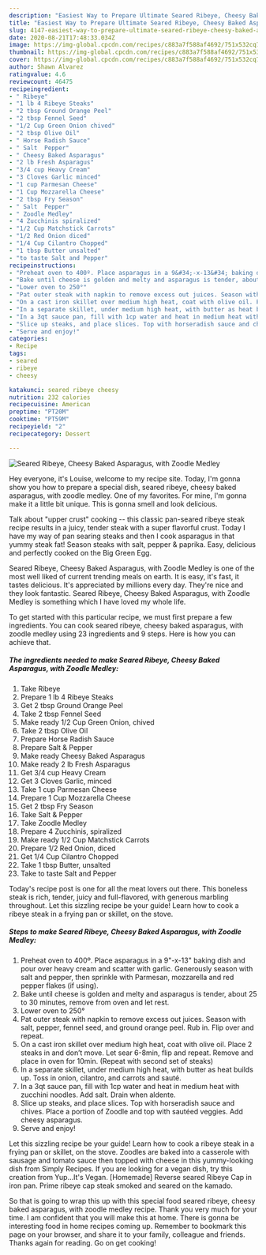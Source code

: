 ```yaml
---
description: "Easiest Way to Prepare Ultimate Seared Ribeye, Cheesy Baked Asparagus, with Zoodle Medley"
title: "Easiest Way to Prepare Ultimate Seared Ribeye, Cheesy Baked Asparagus, with Zoodle Medley"
slug: 4147-easiest-way-to-prepare-ultimate-seared-ribeye-cheesy-baked-asparagus-with-zoodle-medley
date: 2020-08-21T17:48:33.034Z
image: https://img-global.cpcdn.com/recipes/c883a7f588af4692/751x532cq70/seared-ribeye-cheesy-baked-asparagus-with-zoodle-medley-recipe-main-photo.jpg
thumbnail: https://img-global.cpcdn.com/recipes/c883a7f588af4692/751x532cq70/seared-ribeye-cheesy-baked-asparagus-with-zoodle-medley-recipe-main-photo.jpg
cover: https://img-global.cpcdn.com/recipes/c883a7f588af4692/751x532cq70/seared-ribeye-cheesy-baked-asparagus-with-zoodle-medley-recipe-main-photo.jpg
author: Shawn Alvarez
ratingvalue: 4.6
reviewcount: 46475
recipeingredient:
- " Ribeye"
- "1 lb 4 Ribeye Steaks"
- "2 tbsp Ground Orange Peel"
- "2 tbsp Fennel Seed"
- "1/2 Cup Green Onion chived"
- "2 tbsp Olive Oil"
- " Horse Radish Sauce"
- " Salt  Pepper"
- " Cheesy Baked Asparagus"
- "2 lb Fresh Asparagus"
- "3/4 cup Heavy Cream"
- "3 Cloves Garlic minced"
- "1 cup Parmesan Cheese"
- "1 Cup Mozzarella Cheese"
- "2 tbsp Fry Season"
- " Salt  Pepper"
- " Zoodle Medley"
- "4 Zucchinis spiralized"
- "1/2 Cup Matchstick Carrots"
- "1/2 Red Onion diced"
- "1/4 Cup Cilantro Chopped"
- "1 tbsp Butter unsalted"
- "to taste Salt and Pepper"
recipeinstructions:
- "Preheat oven to 400º. Place asparagus in a 9&#34;-x-13&#34; baking dish and pour over heavy cream and scatter with garlic. Generously season with salt and pepper, then sprinkle with Parmesan, mozzarella and red pepper flakes (if using)."
- "Bake until cheese is golden and melty and asparagus is tender, about 25 to 30 minutes, remove from oven and let rest."
- "Lower oven to 250°"
- "Pat outer steak with napkin to remove excess out juices. Season with salt, pepper, fennel seed, and ground orange peel. Rub in. Flip over and repeat."
- "On a cast iron skillet over medium high heat, coat with olive oil. Place 2 steaks in and don’t move. Let sear 6-8min, flip and repeat. Remove and place in oven for 10min. (Repeat with second set of steaks)"
- "In a separate skillet, under medium high heat, with butter as heat builds up. Toss in onion, cilantro, and carrots and sauté."
- "In a 3qt sauce pan, fill with 1cp water and heat in medium heat with zucchini noodles. Add salt. Drain when aldente."
- "Slice up steaks, and place slices. Top with horseradish sauce and chives. Place a portion of Zoodle and top with sautéed veggies. Add cheesy asparagus."
- "Serve and enjoy!"
categories:
- Recipe
tags:
- seared
- ribeye
- cheesy

katakunci: seared ribeye cheesy 
nutrition: 232 calories
recipecuisine: American
preptime: "PT20M"
cooktime: "PT59M"
recipeyield: "2"
recipecategory: Dessert

---
```



![Seared Ribeye, Cheesy Baked Asparagus, with Zoodle Medley](https://img-global.cpcdn.com/recipes/c883a7f588af4692/751x532cq70/seared-ribeye-cheesy-baked-asparagus-with-zoodle-medley-recipe-main-photo.jpg)

Hey everyone, it's Louise, welcome to my recipe site. Today, I'm gonna show you how to prepare a special dish, seared ribeye, cheesy baked asparagus, with zoodle medley. One of my favorites. For mine, I'm gonna make it a little bit unique. This is gonna smell and look delicious.

Talk about &#34;upper crust&#34; cooking -- this classic pan-seared ribeye steak recipe results in a juicy, tender steak with a super flavorful crust. Today I have my way of pan searing steaks and then I cook asparagus in that yummy steak fat! Season steaks with salt, pepper &amp; paprika. Easy, delicious and perfectly cooked on the Big Green Egg.

Seared Ribeye, Cheesy Baked Asparagus, with Zoodle Medley is one of the most well liked of current trending meals on earth. It is easy, it's fast, it tastes delicious. It's appreciated by millions every day. They're nice and they look fantastic. Seared Ribeye, Cheesy Baked Asparagus, with Zoodle Medley is something which I have loved my whole life.


To get started with this particular recipe, we must first prepare a few ingredients. You can cook seared ribeye, cheesy baked asparagus, with zoodle medley using 23 ingredients and 9 steps. Here is how you can achieve that.

<!--inarticleads1-->

##### The ingredients needed to make Seared Ribeye, Cheesy Baked Asparagus, with Zoodle Medley:

1. Take  Ribeye
1. Prepare 1 lb 4 Ribeye Steaks
1. Get 2 tbsp Ground Orange Peel
1. Take 2 tbsp Fennel Seed
1. Make ready 1/2 Cup Green Onion, chived
1. Take 2 tbsp Olive Oil
1. Prepare  Horse Radish Sauce
1. Prepare  Salt &amp; Pepper
1. Make ready  Cheesy Baked Asparagus
1. Make ready 2 lb Fresh Asparagus
1. Get 3/4 cup Heavy Cream
1. Get 3 Cloves Garlic, minced
1. Take 1 cup Parmesan Cheese
1. Prepare 1 Cup Mozzarella Cheese
1. Get 2 tbsp Fry Season
1. Take  Salt &amp; Pepper
1. Take  Zoodle Medley
1. Prepare 4 Zucchinis, spiralized
1. Make ready 1/2 Cup Matchstick Carrots
1. Prepare 1/2 Red Onion, diced
1. Get 1/4 Cup Cilantro Chopped
1. Take 1 tbsp Butter, unsalted
1. Take to taste Salt and Pepper


Today&#39;s recipe post is one for all the meat lovers out there. This boneless steak is rich, tender, juicy and full-flavored, with generous marbling throughout. Let this sizzling recipe be your guide! Learn how to cook a ribeye steak in a frying pan or skillet, on the stove. 

<!--inarticleads2-->

##### Steps to make Seared Ribeye, Cheesy Baked Asparagus, with Zoodle Medley:

1. Preheat oven to 400º. Place asparagus in a 9&#34;-x-13&#34; baking dish and pour over heavy cream and scatter with garlic. Generously season with salt and pepper, then sprinkle with Parmesan, mozzarella and red pepper flakes (if using).
1. Bake until cheese is golden and melty and asparagus is tender, about 25 to 30 minutes, remove from oven and let rest.
1. Lower oven to 250°
1. Pat outer steak with napkin to remove excess out juices. Season with salt, pepper, fennel seed, and ground orange peel. Rub in. Flip over and repeat.
1. On a cast iron skillet over medium high heat, coat with olive oil. Place 2 steaks in and don’t move. Let sear 6-8min, flip and repeat. Remove and place in oven for 10min. (Repeat with second set of steaks)
1. In a separate skillet, under medium high heat, with butter as heat builds up. Toss in onion, cilantro, and carrots and sauté.
1. In a 3qt sauce pan, fill with 1cp water and heat in medium heat with zucchini noodles. Add salt. Drain when aldente.
1. Slice up steaks, and place slices. Top with horseradish sauce and chives. Place a portion of Zoodle and top with sautéed veggies. Add cheesy asparagus.
1. Serve and enjoy!


Let this sizzling recipe be your guide! Learn how to cook a ribeye steak in a frying pan or skillet, on the stove. Zoodles are baked into a casserole with sausage and tomato sauce then topped with cheese in this yummy-looking dish from Simply Recipes. If you are looking for a vegan dish, try this creation from Yup…It&#39;s Vegan. [Homemade] Reverse seared Ribeye Cap in iron pan. Prime ribeye cap steak smoked and seared on the kamado. 

So that is going to wrap this up with this special food seared ribeye, cheesy baked asparagus, with zoodle medley recipe. Thank you very much for your time. I am confident that you will make this at home. There is gonna be interesting food in home recipes coming up. Remember to bookmark this page on your browser, and share it to your family, colleague and friends. Thanks again for reading. Go on get cooking!
